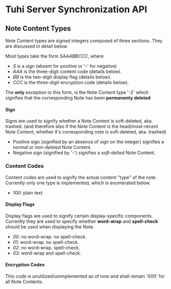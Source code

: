 # Tuhi Server Synchronization API #

## Note Content Types
Note Content types are signed integers composed of three sections. They are discussed in detail below.

Most types take the form *SAAABBCCC*, where
* *S* is a sign (absent for positive or '-' for negative)
* *AAA* is the three-digit content code (details below).
* *BB* is the two-digit display flag (details below).
* *CCC* is the three-digit encryption code (details below).

The **only** exception to this form, is the Note Content type '-2' which signifies that the corresponding Note has been **permanenty deleted**

#### Sign
Signs are used to signify whether a Note Content is soft-deleted, aka. trashed. (and therefore also if the Note Content is the head/most-recent Note Content, whether it's corresponding note is soft-deleted, aka. trashed)
* Positive sign (signified by an absence of sign on the integer) signifies a *normal* or *non-deleted* Note Content.
* Negative sign (signified by '-') signifies a *soft-delted* Note Content.

### Content Codes
Content codes are used to signify the actual content "type" of the note. Currently only one type is implemented, which is enumerated below.
* *100*: plain text

#### Display Flags
Display flags are used to signify certain display-specific components. Currently they are used to specify whether **word-wrap** and **spell-check** should be used when displaying the Note.
* *00*: no word-wrap. no spell-check.
* *01*: word-wrap. no spell-check.
* *02*: no word-wrap. spell-check.
* *03*: word-wrap and spell-check.

#### Encryption Codes
This code is unutilized/unimplemented as of now and shall remain '000' for all Note Contents.